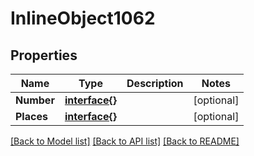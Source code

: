 # InlineObject1062

## Properties

Name | Type | Description | Notes
------------ | ------------- | ------------- | -------------
**Number** | [**interface{}**](.md) |  | [optional] 
**Places** | [**interface{}**](.md) |  | [optional] 

[[Back to Model list]](../README.md#documentation-for-models) [[Back to API list]](../README.md#documentation-for-api-endpoints) [[Back to README]](../README.md)


